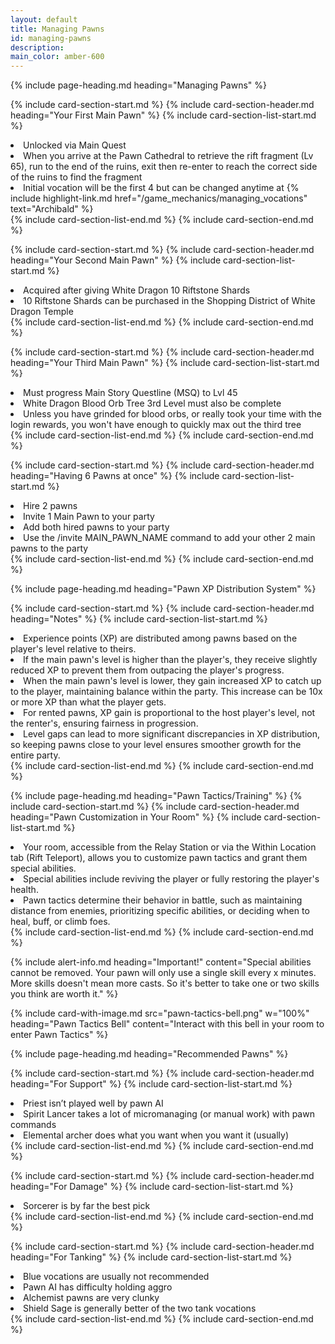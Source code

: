 ```yaml
---
layout: default
title: Managing Pawns
id: managing-pawns
description: 
main_color: amber-600
---
```


<div class="margin-center-90">
  {% include page-heading.md heading="Managing Pawns" %}

  {% include card-section-start.md %}
    {% include card-section-header.md heading="Your First Main Pawn" %}
    {% include card-section-list-start.md %}
      <li>Unlocked via Main Quest</li>
      <li>When you arrive at the Pawn Cathedral to retrieve the rift fragment (Lv 65), run to the end of the ruins, exit then re-enter to reach the correct side of the ruins to find the fragment</li>
      <li>Initial vocation will be the first 4 but can be changed anytime at {% include highlight-link.md href="/game_mechanics/managing_vocations" text="Archibald" %}</li>
    {% include card-section-list-end.md %}
  {% include card-section-end.md %}

  {% include card-section-start.md %}
    {% include card-section-header.md heading="Your Second Main Pawn" %}
    {% include card-section-list-start.md %}
      <li>Acquired after giving White Dragon 10 Riftstone Shards</li>
      <li>10 Riftstone Shards can be purchased in the Shopping District of White Dragon Temple</li>
    {% include card-section-list-end.md %}
  {% include card-section-end.md %}

  {% include card-section-start.md %}
    {% include card-section-header.md heading="Your Third Main Pawn" %}
    {% include card-section-list-start.md %}
      <li>Must progress Main Story Questline (MSQ) to Lvl 45</li>
      <li>White Dragon Blood Orb Tree 3rd Level must also be complete</li>
      <li>Unless you have grinded for blood orbs, or really took your time with the login rewards, you won't have enough to quickly max out the third tree</li>
    {% include card-section-list-end.md %}
  {% include card-section-end.md %}

  {% include card-section-start.md %}
    {% include card-section-header.md heading="Having 6 Pawns at once" %}
    {% include card-section-list-start.md %}
      <li>Hire 2 pawns</li>
      <li>Invite 1 Main Pawn to your party</li>
      <li>Add both hired pawns to your party</li>
      <li>Use the /invite MAIN_PAWN_NAME command to add your other 2 main pawns to the party</li>
    {% include card-section-list-end.md %}
  {% include card-section-end.md %}

  {% include page-heading.md heading="Pawn XP Distribution System" %}

  {% include card-section-start.md %}
    {% include card-section-header.md heading="Notes" %}
    {% include card-section-list-start.md %}
      <li>Experience points (XP) are distributed among pawns based on the player's level relative to theirs.</li>
      <li>If the main pawn's level is higher than the player's, they receive slightly reduced XP to prevent them from outpacing the player's progress.</li>
      <li>When the main pawn's level is lower, they gain increased XP to catch up to the player, maintaining balance within the party. This increase can be 10x or more XP than what the player gets.</li>
      <li>For rented pawns, XP gain is proportional to the host player's level, not the renter's, ensuring fairness in progression.</li>
      <li>Level gaps can lead to more significant discrepancies in XP distribution, so keeping pawns close to your level ensures smoother growth for the entire party.</li>
    {% include card-section-list-end.md %}
  {% include card-section-end.md %}

  {% include page-heading.md heading="Pawn Tactics/Training" %}
  {% include card-section-start.md %}
    {% include card-section-header.md heading="Pawn Customization in Your Room" %}
    {% include card-section-list-start.md %}
      <li>Your room, accessible from the Relay Station or via the Within Location tab (Rift Teleport), allows you to customize pawn tactics and grant them special abilities.</li>
      <li>Special abilities include reviving the player or fully restoring the player's health.</li>
      <li>Pawn tactics determine their behavior in battle, such as maintaining distance from enemies, prioritizing specific abilities, or deciding when to heal, buff, or climb foes.</li>
    {% include card-section-list-end.md %}
  {% include card-section-end.md %}

  {% include alert-info.md heading="Important!" content="Special abilities cannot be removed. Your pawn will only use a single skill every x minutes. More skills doesn't mean more casts. So it's better to take one or two skills you think are worth it." %}

  {% include card-with-image.md src="pawn-tactics-bell.png" w="100%" heading="Pawn Tactics Bell" content="Interact with this bell in your room to enter Pawn Tactics" %}

  {% include page-heading.md heading="Recommended Pawns" %}

  {% include card-section-start.md %}
    {% include card-section-header.md heading="For Support" %}
    {% include card-section-list-start.md %}
      <li>Priest isn’t played well by pawn AI</li>
      <li>Spirit Lancer takes a lot of micromanaging (or manual work) with pawn commands</li>
      <li>Elemental archer does what you want when you want it (usually)</li>
    {% include card-section-list-end.md %}
  {% include card-section-end.md %}

  {% include card-section-start.md %}
    {% include card-section-header.md heading="For Damage" %}
    {% include card-section-list-start.md %}
      <li>Sorcerer is by far the best pick</li>
    {% include card-section-list-end.md %}
  {% include card-section-end.md %}

  {% include card-section-start.md %}
    {% include card-section-header.md heading="For Tanking" %}
    {% include card-section-list-start.md %}
      <li>Blue vocations are usually not recommended</li>
      <li>Pawn AI has difficulty holding aggro</li>
      <li>Alchemist pawns are very clunky </li>
      <li>Shield Sage is generally better of the two tank vocations</li>
    {% include card-section-list-end.md %}
  {% include card-section-end.md %}
</div>